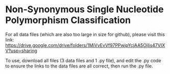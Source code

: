 Non-Synonymous Single Nucleotide Polymorphism Classification
=======

For all data files (which are also too large in size for github), please visit this link: https://drive.google.com/drive/folders/1MiVvEvVf97PPwipYcjAA5OjIis47VIXV?usp=sharing

To use, download all files (3 data files and 1 .py file), and edit the .py code to ensure the links to the data files are all correct, then run the .py file.
